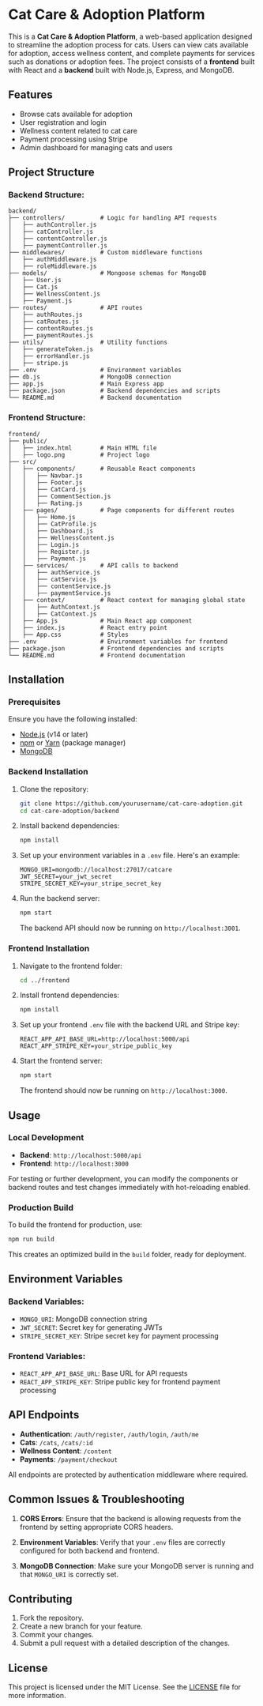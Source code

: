 # Cat Care & Adoption Platform

This is a **Cat Care & Adoption Platform**, a web-based application designed to streamline the adoption process for cats. Users can view cats available for adoption, access wellness content, and complete payments for services such as donations or adoption fees. The project consists of a **frontend** built with React and a **backend** built with Node.js, Express, and MongoDB.

## Features

- Browse cats available for adoption
- User registration and login
- Wellness content related to cat care
- Payment processing using Stripe
- Admin dashboard for managing cats and users

## Project Structure

### Backend Structure:

```plaintext
backend/
├── controllers/          # Logic for handling API requests
│   ├── authController.js
│   ├── catController.js
│   ├── contentController.js
│   ├── paymentController.js
├── middlewares/          # Custom middleware functions
│   ├── authMiddleware.js
│   ├── roleMiddleware.js
├── models/               # Mongoose schemas for MongoDB
│   ├── User.js
│   ├── Cat.js
│   ├── WellnessContent.js
│   ├── Payment.js
├── routes/               # API routes
│   ├── authRoutes.js
│   ├── catRoutes.js
│   ├── contentRoutes.js
│   ├── paymentRoutes.js
├── utils/                # Utility functions
│   ├── generateToken.js
│   ├── errorHandler.js
│   ├── stripe.js
├── .env                  # Environment variables
├── db.js                 # MongoDB connection
├── app.js                # Main Express app
├── package.json          # Backend dependencies and scripts
└── README.md             # Backend documentation
```

### Frontend Structure:

```plaintext
frontend/
├── public/
│   ├── index.html        # Main HTML file
│   ├── logo.png          # Project logo
├── src/
│   ├── components/       # Reusable React components
│   │   ├── Navbar.js
│   │   ├── Footer.js
│   │   ├── CatCard.js
│   │   ├── CommentSection.js
│   │   ├── Rating.js
│   ├── pages/            # Page components for different routes
│   │   ├── Home.js
│   │   ├── CatProfile.js
│   │   ├── Dashboard.js
│   │   ├── WellnessContent.js
│   │   ├── Login.js
│   │   ├── Register.js
│   │   ├── Payment.js
│   ├── services/         # API calls to backend
│   │   ├── authService.js
│   │   ├── catService.js
│   │   ├── contentService.js
│   │   ├── paymentService.js
│   ├── context/          # React context for managing global state
│   │   ├── AuthContext.js
│   │   ├── CatContext.js
│   ├── App.js            # Main React app component
│   ├── index.js          # React entry point
│   ├── App.css           # Styles
├── .env                  # Environment variables for frontend
├── package.json          # Frontend dependencies and scripts
└── README.md             # Frontend documentation
```

## Installation

### Prerequisites

Ensure you have the following installed:

- [Node.js](https://nodejs.org/) (v14 or later)
- [npm](https://www.npmjs.com/) or [Yarn](https://yarnpkg.com/) (package manager)
- [MongoDB](https://www.mongodb.com/)

### Backend Installation

1. Clone the repository:

   ```bash
   git clone https://github.com/yourusername/cat-care-adoption.git
   cd cat-care-adoption/backend
   ```

2. Install backend dependencies:

   ```bash
   npm install
   ```

3. Set up your environment variables in a `.env` file. Here's an example:

   ```plaintext
   MONGO_URI=mongodb://localhost:27017/catcare
   JWT_SECRET=your_jwt_secret
   STRIPE_SECRET_KEY=your_stripe_secret_key
   ```

4. Run the backend server:

   ```bash
   npm start
   ```

   The backend API should now be running on `http://localhost:3001`.

### Frontend Installation

1. Navigate to the frontend folder:

   ```bash
   cd ../frontend
   ```

2. Install frontend dependencies:

   ```bash
   npm install
   ```

3. Set up your frontend `.env` file with the backend URL and Stripe key:

   ```plaintext
   REACT_APP_API_BASE_URL=http://localhost:5000/api
   REACT_APP_STRIPE_KEY=your_stripe_public_key
   ```

4. Start the frontend server:

   ```bash
   npm start
   ```

   The frontend should now be running on `http://localhost:3000`.

## Usage

### Local Development

- **Backend**: `http://localhost:5000/api`
- **Frontend**: `http://localhost:3000`

For testing or further development, you can modify the components or backend routes and test changes immediately with hot-reloading enabled.

### Production Build

To build the frontend for production, use:

```bash
npm run build
```

This creates an optimized build in the `build` folder, ready for deployment.

## Environment Variables

### Backend Variables:

- `MONGO_URI`: MongoDB connection string
- `JWT_SECRET`: Secret key for generating JWTs
- `STRIPE_SECRET_KEY`: Stripe secret key for payment processing

### Frontend Variables:

- `REACT_APP_API_BASE_URL`: Base URL for API requests
- `REACT_APP_STRIPE_KEY`: Stripe public key for frontend payment processing

## API Endpoints

- **Authentication**: `/auth/register`, `/auth/login`, `/auth/me`
- **Cats**: `/cats`, `/cats/:id`
- **Wellness Content**: `/content`
- **Payments**: `/payment/checkout`

All endpoints are protected by authentication middleware where required.

## Common Issues & Troubleshooting

1. **CORS Errors**: Ensure that the backend is allowing requests from the frontend by setting appropriate CORS headers.
   
2. **Environment Variables**: Verify that your `.env` files are correctly configured for both backend and frontend.

3. **MongoDB Connection**: Make sure your MongoDB server is running and that `MONGO_URI` is correctly set.

## Contributing

1. Fork the repository.
2. Create a new branch for your feature.
3. Commit your changes.
4. Submit a pull request with a detailed description of the changes.

## License

This project is licensed under the MIT License. See the [LICENSE](LICENSE) file for more information.